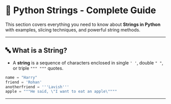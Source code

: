 # 📘 Python Strings - Complete Guide

This section covers everything you need to know about **Strings in Python** with examples, slicing techniques, and powerful string methods.

---

## 🔤 What is a String?
- A **string** is a sequence of characters enclosed in single `' '`, double `" "`, or triple `""" """` quotes.
```python
name = "Harry"
friend = 'Rohan'
anotherfriend = '''Lavish'''
apple = """He said, \"I want to eat an apple\""""
```

---

